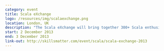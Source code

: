 ```yaml
---
category: event
title: Scala eXchange
logo: /resources/img/scalaexchange.png
location: London, UK
description: "The Scala eXchange will bring together 300+ Scala enthusiasts, software developers, and leading experts."
start: 2 December 2013
end: 3 December 2013
link-out: http://skillsmatter.com/event/scala/scala-exchange-2013
---
```

